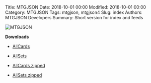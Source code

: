 Title: MTGJSON
Date: 2018-10-01 00:00
Modified: 2018-10-01 00:00
Category: MTGJSON
Tags: mtgjson, mtgjson4
Slug: index
Authors: MTGJSON Developers
Summary: Short version for index and feeds

![MTGJSON](/img/logo.png "MTGJSON")

**Downloads**

* [AllCards](json/AllCards.json)
* [AllSets](json/AllSets.json)

* [AllCards zipped](json/AllCards.json.zip)
* [AllSets zipped](json/AllSets.json.zip)